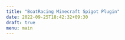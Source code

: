 ```yaml
---
title: "BoatRacing Minecraft Spigot Plugin"
date: 2022-09-25T18:42:32+09:30
draft: true
menu: main
---
```


